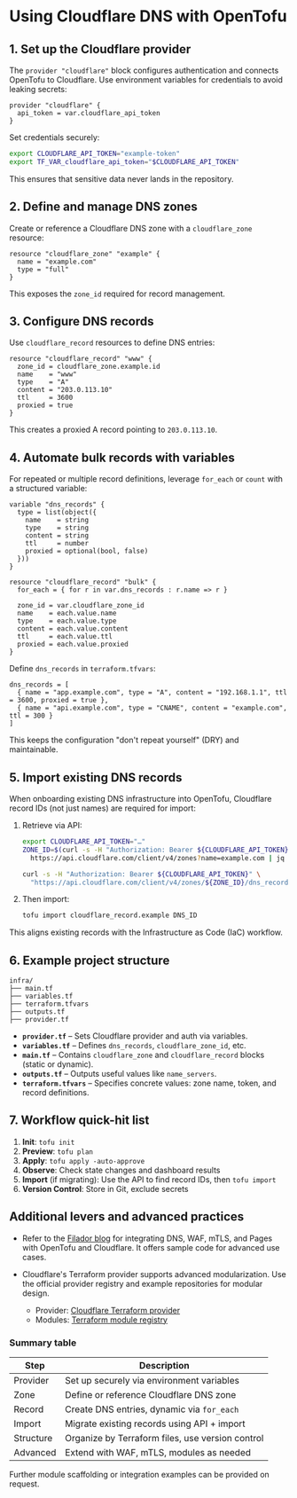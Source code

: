 # Using Cloudflare DNS with OpenTofu

## 1. Set up the Cloudflare provider

The `provider "cloudflare"` block configures authentication and connects
OpenTofu to Cloudflare. Use environment variables for credentials to avoid
leaking secrets:

```hcl
provider "cloudflare" {
  api_token = var.cloudflare_api_token
}
```

Set credentials securely:

```bash
export CLOUDFLARE_API_TOKEN="example-token"
export TF_VAR_cloudflare_api_token="$CLOUDFLARE_API_TOKEN"
```

This ensures that sensitive data never lands in the repository.

## 2. Define and manage DNS zones

Create or reference a Cloudflare DNS zone with a `cloudflare_zone` resource:

```hcl
resource "cloudflare_zone" "example" {
  name = "example.com"
  type = "full"
}
```

This exposes the `zone_id` required for record management.

## 3. Configure DNS records

Use `cloudflare_record` resources to define DNS entries:

```hcl
resource "cloudflare_record" "www" {
  zone_id = cloudflare_zone.example.id
  name    = "www"
  type    = "A"
  content = "203.0.113.10"
  ttl     = 3600
  proxied = true
}
```

This creates a proxied A record pointing to `203.0.113.10`.

## 4. Automate bulk records with variables

For repeated or multiple record definitions, leverage `for_each` or `count`
with a structured variable:

```hcl
variable "dns_records" {
  type = list(object({
    name    = string
    type    = string
    content = string
    ttl     = number
    proxied = optional(bool, false)
  }))
}

resource "cloudflare_record" "bulk" {
  for_each = { for r in var.dns_records : r.name => r }

  zone_id = var.cloudflare_zone_id
  name    = each.value.name
  type    = each.value.type
  content = each.value.content
  ttl     = each.value.ttl
  proxied = each.value.proxied
}
```

Define `dns_records` in `terraform.tfvars`:

```hcl
dns_records = [
  { name = "app.example.com", type = "A", content = "192.168.1.1", ttl = 3600, proxied = true },
  { name = "api.example.com", type = "CNAME", content = "example.com", ttl = 300 }
]
```

This keeps the configuration "don't repeat yourself" (DRY) and maintainable.

## 5. Import existing DNS records

When onboarding existing DNS infrastructure into OpenTofu, Cloudflare record
IDs (not just names) are required for import:

1. Retrieve via API:

   ```bash
   export CLOUDFLARE_API_TOKEN="…"
   ZONE_ID=$(curl -s -H "Authorization: Bearer ${CLOUDFLARE_API_TOKEN}" \
     https://api.cloudflare.com/client/v4/zones?name=example.com | jq -r '.result[0].id')

   curl -s -H "Authorization: Bearer ${CLOUDFLARE_API_TOKEN}" \
     "https://api.cloudflare.com/client/v4/zones/${ZONE_ID}/dns_records?name=www.example.com&type=A" | jq -r '.result[0].id'
   ```

2. Then import:

   ```bash
   tofu import cloudflare_record.example DNS_ID
   ```

This aligns existing records with the Infrastructure as Code (IaC) workflow.

## 6. Example project structure

```plaintext
infra/
├── main.tf
├── variables.tf
├── terraform.tfvars
├── outputs.tf
├── provider.tf
```

- **`provider.tf`** – Sets Cloudflare provider and auth via variables.
- **`variables.tf`** – Defines `dns_records`, `cloudflare_zone_id`, etc.
- **`main.tf`** – Contains `cloudflare_zone` and `cloudflare_record`
  blocks (static or dynamic).
- **`outputs.tf`** – Outputs useful values like `name_servers`.
- **`terraform.tfvars`** – Specifies concrete values: zone name, token,
  and record definitions.

## 7. Workflow quick-hit list

1. **Init**: `tofu init`
2. **Preview**: `tofu plan`
3. **Apply**: `tofu apply -auto-approve`
4. **Observe**: Check state changes and dashboard results
5. **Import** (if migrating): Use the API to find record IDs, then `tofu import`
6. **Version Control**: Store in Git, exclude secrets

## Additional levers and advanced practices

- Refer to the [Filador blog](https://filador.com) for integrating DNS, WAF,
  mTLS, and Pages with OpenTofu and Cloudflare. It offers sample code for
  advanced use cases.

- Cloudflare's Terraform provider supports advanced modularization. Use the
  official provider registry and example repositories for modular design.
  - Provider:
    [Cloudflare Terraform provider](https://registry.terraform.io/providers/cloudflare/cloudflare/latest)
  - Modules:
    [Terraform module registry](https://registry.terraform.io/browse/modules)

### Summary table

| Step      | Description                                      |
| --------- | ------------------------------------------------ |
| Provider  | Set up securely via environment variables        |
| Zone      | Define or reference Cloudflare DNS zone          |
| Record    | Create DNS entries, dynamic via `for_each`       |
| Import    | Migrate existing records using API + import      |
| Structure | Organize by Terraform files, use version control |
| Advanced  | Extend with WAF, mTLS, modules as needed         |

Further module scaffolding or integration examples can be provided on request.
